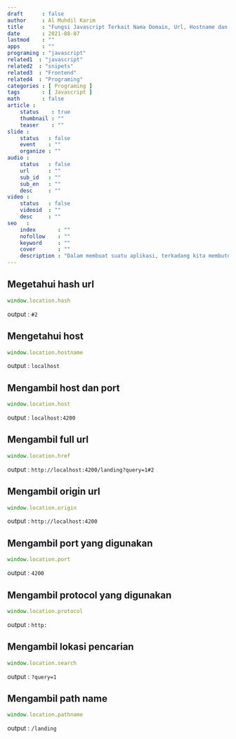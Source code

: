 ```yaml
---
draft      : false
author     : Al Muhdil Karim
title      : "Fungsi Javascript Terkait Nama Domain, Url, Hostname dan Port "
date       : 2021-08-07
lastmod    : ""
apps       : ""
programing : "javascript"
related1  : "javascript"
related2  : "snipets"
related3  : "Frontend"
related4  : "Programing"
categories : [ Programing ]
tags       : [ Javascript ]
math       : false
article :
    status    : true
    thumbnail : ""
    teaser    : ""
slide :
    status   : false
    event    : ""
    organize : ""
audio :
    status   : false
    url      : ""
    sub_id   : ""
    sub_en   : ""
    desc     : ""
video :
    status   : false
    videoid  : ""
    desc     : ""
seo   :
    index       : ""
    nofollow    : ""
    keyword     : ""
    cover       : ""
    description : "Dalam membuat suatu aplikasi, terkadang kita membutuhkan informasi terkait domain, hostname, url , port dan protokol. Berikut ini adalah fungsi javascript untuk mengetahui informasi di atas"
---
```

## Megetahui hash url
```js
window.location.hash
```
output : ```#2```

## Mengetahui host 
```js
window.location.hostname
```
output : ```localhost```

## Mengambil host dan port
```js
window.location.host
```
output : ```localhost:4200```

## Mengambil full url
```js
window.location.href
```
output : ```http://localhost:4200/landing?query=1#2```

## Mengambil origin url
```js
window.location.origin
```
output : ```http://localhost:4200```

## Mengambil port yang digunakan
```js
window.location.port
```
output : ```4200```

## Mengambil protocol yang digunakan
```js
window.location.protocol
```
output : ```http:​```

## Mengambil lokasi pencarian 
```js
window.location.search
```
output : ```?query=1​```

## Mengambil path name
```js
window.location.pathname
```
output : ```/landing```